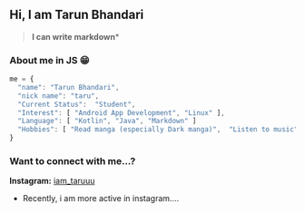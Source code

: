 ## Hi, I am Tarun Bhandari
> **I can write markdown***

### About me in JS 😁

```js
me = {
  "name": "Tarun Bhandari",
  "nick name": "taru",
  "Current Status":  "Student",
  "Interest": [ "Android App Development", "Linux" ],
  "Language": [ "Kotlin", "Java", "Markdown" ]
  "Hobbies": [ "Read manga (especially Dark manga)",  "Listen to music" ]
}
```

### Want to connect with me...?
**Instagram:** [iam_taruuu](https://www.instagram.com/iam_taruuu/)    
  - Recently, i am more active in instagram....
